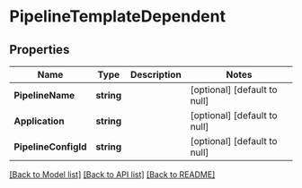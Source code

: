# PipelineTemplateDependent

## Properties
Name | Type | Description | Notes
------------ | ------------- | ------------- | -------------
**PipelineName** | **string** |  | [optional] [default to null]
**Application** | **string** |  | [optional] [default to null]
**PipelineConfigId** | **string** |  | [optional] [default to null]

[[Back to Model list]](../README.md#documentation-for-models) [[Back to API list]](../README.md#documentation-for-api-endpoints) [[Back to README]](../README.md)


